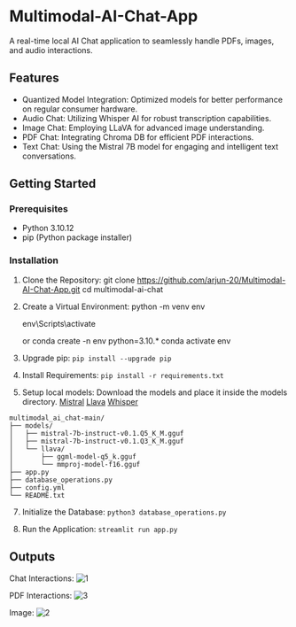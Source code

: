 # Multimodal-AI-Chat-App
A real-time local AI Chat application to seamlessly handle PDFs, images, and audio interactions.
## Features

- Quantized Model Integration: Optimized models for better performance on regular consumer hardware.
- Audio Chat: Utilizing Whisper AI for robust transcription capabilities.
- Image Chat: Employing LLaVA for advanced image understanding.
- PDF Chat: Integrating Chroma DB for efficient PDF interactions.
- Text Chat: Using the Mistral 7B model for engaging and intelligent text conversations.

## Getting Started

### Prerequisites

- Python 3.10.12
- pip (Python package installer)

### Installation

1. Clone the Repository:
     git clone https://github.com/arjun-20/Multimodal-AI-Chat-App.git
    cd multimodal-ai-chat

2. Create a Virtual Environment:
    python -m venv env
   
    env\Scripts\activate
   
    or
   conda create -n env python=3.10.*
   conda activate env
    
4. Upgrade pip: ``` pip install --upgrade pip ```

5. Install Requirements: ``` pip install -r requirements.txt ```

6. Setup local models: Download the models and place it inside the models directory.
      [Mistral](https://huggingface.co/TheBloke/Mistral-7B-Instruct-v0.1-GGUF)
      [Llava](https://huggingface.co/mys/ggml_llava-v1.5-7b/tree/main)
      [Whisper](https://huggingface.co/collections/openai/whisper-release-6501bba2cf999715fd953013)
```
multimodal_ai_chat-main/
├── models/
│   ├── mistral-7b-instruct-v0.1.Q5_K_M.gguf
│   ├── mistral-7b-instruct-v0.1.Q3_K_M.gguf
│   └── llava/
│       ├── ggml-model-q5_k.gguf
│       └── mmproj-model-f16.gguf
├── app.py
├── database_operations.py
├── config.yml
└── README.txt
```

7. Initialize the Database: ``` python3 database_operations.py ```
    
8. Run the Application: ``` streamlit run app.py ```


## Outputs
Chat Interactions:
![1](https://github.com/arjun-20/Fusion-AI-Chat-App/assets/73024645/ba5fedf7-382f-428d-9eaf-c49013ca710c)


PDF Interactions: 
![3](https://github.com/arjun-20/Fusion-AI-Chat-App/assets/73024645/e3e61eef-cb32-4dd7-ae94-8982de089c3e)


Image:
![2](https://github.com/arjun-20/Fusion-AI-Chat-App/assets/73024645/6b8653d6-c2dd-4c3f-ac6b-dd004c672c2d)


